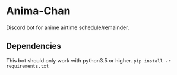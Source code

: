 # Anima-Chan
Discord bot for anime airtime schedule/remainder.

## Dependencies
This bot should only work with python3.5 or higher.
`pip install -r requirements.txt`
